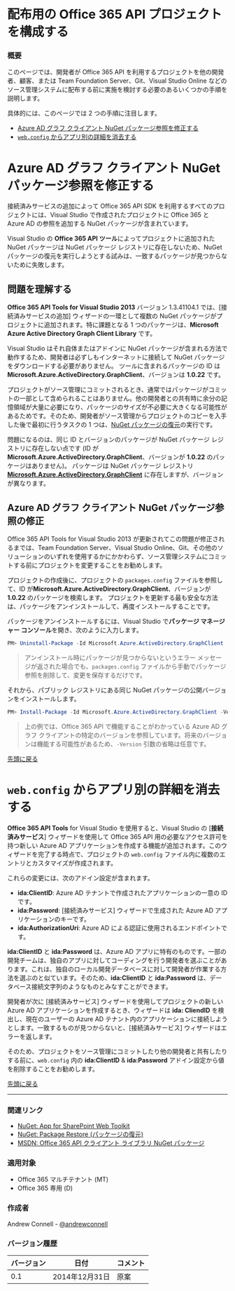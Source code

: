 # 配布用の Office 365 API プロジェクトを構成する

### 概要 ###
このページでは、開発者が Office 365 API を利用するプロジェクトを他の開発者、顧客、または Team Foundation Server、Git、Visual Studio Online などのソース管理システムに配布する前に実施を検討する必要のあるいくつかの手順を説明します。

具体的には、このページでは 2 つの手順に注目します。

- [Azure AD グラフ クライアント NuGet パッケージ参照を修正する](#fixup-azure-ad-graph-client-nuget-package-reference)
- [`web.config` からアプリ別の詳細を消去する](#cleaning-the-webconfig-for-app-specific-details)

# Azure AD グラフ クライアント NuGet パッケージ参照を修正する

接続済みサービスの追加によって Office 365 API SDK を利用するすべてのプロジェクトには、Visual Studio で作成されたプロジェクトに Office 365 と Azure AD の参照を追加する NuGet パッケージが含まれています。 

Visual Studio の **Office 365 API ツール**によってプロジェクトに追加された NuGet パッケージは NuGet パッケージ レジストリに存在しないため、NuGet パッケージの復元を実行しようとする試みは、一致するパッケージが見つからないために失敗します。

## 問題を理解する ##

**Office 365 API Tools for Visual Studio 2013** バージョン 1.3.41104.1 では、[接続済みサービスの追加] ウィザードの一環として複数の NuGet パッケージがプロジェクトに追加されます。特に課題となる 1 つのパッケージは、**Microsoft Azure Active Directory Graph Client Library** です。

Visual Studio はそれ自体またはアドインに NuGet パッケージが含まれる方法で動作するため、開発者は必ずしもインターネットに接続して NuGet パッケージをダウンロードする必要がありません。 ツールに含まれるパッケージの ID は **Microsoft.Azure.ActiveDirectory.GraphClient**、バージョンは **1.0.22** です。

プロジェクトがソース管理にコミットされるとき、通常ではパッケージがコミットの一部として含められることはありません。他の開発者との共有時に余分の記憶領域が大量に必要になり、パッケージのサイズが不必要に大きくなる可能性があるためです。そのため、開発者がソース管理からプロジェクトのコピーを入手した後で最初に行うタスクの 1 つは、[NuGet パッケージの復元](http://docs.nuget.org/docs/reference/package-restore)の実行です。

問題になるのは、同じ ID とバージョンのパッケージが NuGet パッケージ レジストリに存在しない点です (ID が **Microsoft.Azure.ActiveDirectory.GraphClient**、バージョンが **1.0.22** のパッケージはありません)。 パッケージは NuGet パッケージ レジストリ **[Microsoft.Azure.ActiveDirectory.GraphClient](http://www.nuget.org/packages/Microsoft.Azure.ActiveDirectory.GraphClient)** に存在しますが、バージョンが異なります。

## Azure AD グラフ クライアント NuGet パッケージ参照の修正 ##

Office 365 API Tools for Visual Studio 2013 が更新されてこの問題が修正されるまでは、Team Foundation Server、Visual Studio Online、Git、その他のソリューションのいずれを使用するかにかかわらず、ソース管理システムにコミットする前にプロジェクトを変更することをお勧めします。

プロジェクトの作成後に、プロジェクトの `packages.config` ファイルを参照して、ID が**Microsoft.Azure.ActiveDirectory.GraphClient**、バージョンが **1.0.22** のパッケージを検索します。 プロジェクトを更新する最も安全な方法は、パッケージをアンインストールして、再度インストールすることです。

パッケージをアンインストールするには、Visual Studio で**パッケージ マネージャー コンソール**を開き、次のように入力します。

  ````powershell
  PM> Uninstall-Package -Id Microsoft.Azure.ActiveDirectory.GraphClient
  ````

  > アンインストール時にパッケージが見つからないというエラー メッセージが返された場合でも、`packages.config` ファイルから手動でパッケージ参照を削除して、変更を保存するだけです。

それから、パブリック レジストリにある同じ NuGet パッケージの公開バージョンをインストールします。

  ````powershell
  PM> Install-Package -Id Microsoft.Azure.ActiveDirectory.GraphClient -Version 2.0.2
  ````

  > 上の例では、Office 365 API で機能することがわかっている Azure AD グラフ クライアントの特定のバージョンを参照しています。将来のバージョンは機能する可能性があるため、`-Version` 引数の省略は任意です。

[先頭に戻る](#configure-office-365-api-projects-for-distribution)

# `web.config` からアプリ別の詳細を消去する

**Office 365 API Tools** for Visual Studio を使用すると、Visual Studio の [**接続済みサービス**] ウィザードを使用して Office 365 API 用の必要なアクセス許可を持つ新しい Azure AD アプリケーションを作成する機能が追加されます。このウィザードを完了する時点で、プロジェクトの `web.config` ファイル内に複数のエントリとカスタマイズが作成されます。

これらの変更には、次のアドイン設定が含まれます。

- **ida:ClientID**: Azure AD テナントで作成されたアプリケーションの一意の ID です。
- **ida:Password**: [接続済みサービス] ウィザードで生成された Azure AD アプリケーションのキーです。
- **ida:AuthorizationUri**: Azure AD による認証に使用されるエンドポイントです。

**ida:ClientID** と **ida:Password** は、Azure AD アプリに特有のものです。一部の開発チームは、独自のアプリに対してコーディングを行う開発者を選ぶことがあります。これは、独自のローカル開発データベースに対して開発者が作業する方法を選ぶのと似ています。そのため、**ida:ClientID** と **ida:Password** は、データベース接続文字列のようなものとみなすことができます。 

開発者が次に [接続済みサービス] ウィザードを使用してプロジェクトの新しい Azure AD アプリケーションを作成するとき、ウィザードは **ida: CliendID** を検出し、現在のユーザーの Azure AD テナント内のアプリケーションに接続しようとします。一致するものが見つからないと、[接続済みサービス] ウィザードはエラーを返します。

そのため、プロジェクトをソース管理にコミットしたり他の開発者と共有したりする前に、`web.config` 内の **ida:ClientID** & **ida:Password** アドイン設定から値を削除することをお勧めします。

[先頭に戻る](#configure-office-365-api-projects-for-distribution)

----------

### 関連リンク ###
- [NuGet: App for SharePoint Web Toolkit](http://www.nuget.org/packages/AppForSharePointWebToolkit)
- [NuGet: Package Restore (パッケージの復元)](http://docs.nuget.org/docs/reference/package-restore)
- [MSDN: Office 365 API クライアント ライブラリ NuGet パッケージ](http://msdn.microsoft.com/office/office365/HowTo/adding-service-to-your-Visual-Studio-project#O365NuGets)

### 適用対象 ###
-  Office 365 マルチテナント (MT)
-  Office 365 専用 (D)

### 作成者
Andrew Connell - [@andrewconnell](https://twitter.com/andrewconnell)

### バージョン履歴 ###
バージョン  | 日付 | コメント
---------| -----| --------
0.1  | 2014年12月31日 | 原案



